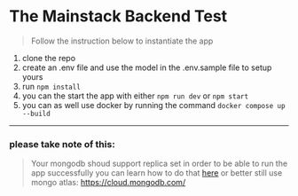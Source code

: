 # The Mainstack Backend Test
> Follow the instruction below to instantiate the app

1. clone the repo
2. create an .env file and use the model in the .env.sample file to setup yours
3. run `npm install`
4. you can the start the app with either `npm run dev` or `npm start`
5. you can as well use docker by running the command `docker compose up --build`

---
### please take note of this:
> Your mongodb shoud support replica set in order to be able to run the app successfully
> you can learn how to do that [here](https://medium.com/@engr.omoalfa/enable-replica-set-automatically-on-your-local-mongodb-server-b9136c2f475a)
> or better still use mongo atlas: https://cloud.mongodb.com/
